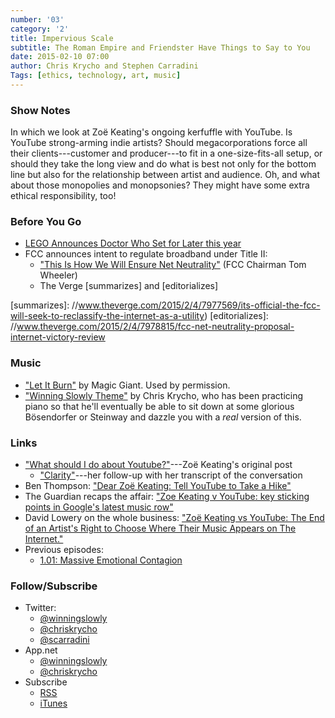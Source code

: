 ```yaml
---
number: '03'
category: '2'
title: Impervious Scale
subtitle: The Roman Empire and Friendster Have Things to Say to You
date: 2015-02-10 07:00
author: Chris Krycho and Stephen Carradini
Tags: [ethics, technology, art, music]
---
```


### Show Notes

In which we look at Zoë Keating's ongoing kerfuffle with YouTube. Is YouTube
strong-arming indie artists? Should megacorporations force all their
clients---customer and producer---to fit in a one-size-fits-all setup, or should
they take the long view and do what is best not only for the bottom line but
also for the relationship between artist and audience. Oh, and what about those
monopolies and monopsonies? They might have some extra ethical responsibility,
too!

### Before You Go

  - [LEGO Announces Doctor Who Set for Later this year][lego]
  - FCC announces intent to regulate broadband under Title II:
      + ["This Is How We Will Ensure Net Neutrality"][wired] (FCC Chairman Tom Wheeler)
      + The Verge [summarizes] and [editorializes]

[lego]: //www.pastemagazine.com/articles/2015/02/lego-announces-doctor-who-set-for-later-this-year.html
[wired]: //www.wired.com/2015/02/fcc-chairman-wheeler-net-neutrality/
[summarizes]: //www.theverge.com/2015/2/4/7977569/its-official-the-fcc-will-seek-to-reclassify-the-internet-as-a-utility)
[editorializes]: //www.theverge.com/2015/2/4/7978815/fcc-net-neutrality-proposal-internet-victory-review

### Music

  - ["Let It Burn"](//soundcloud.com/magicgiant/let-it-burn-1) by Magic
    Giant. Used by permission.
  - ["Winning Slowly Theme"](//soundcloud.com/chriskrycho/winning-slowly)
    by Chris Krycho, who has been practicing piano so that he'll eventually be
    able to sit down at some glorious Bösendorfer or Steinway and dazzle you
    with a *real* version of this.

### Links

  - ["What should I do about Youtube?"]---Zoë Keating's original post
      + ["Clarity"]---her follow-up with her transcript of the conversation
  - Ben Thompson: ["Dear Zoë Keating: Tell YouTube to Take a Hike"][thompson]
  - The Guardian recaps the affair: ["Zoe Keating v YouTube: key sticking points
    in Google's latest music row"][guardian]
  - David Lowery on the whole business: ["Zoë Keating vs YouTube: The End of an
    Artist's Right to Choose Where Their Music Appears on The Internet."][dl]
  - Previous episodes:
      + [1.01: Massive Emotional Contagion][1.01]

["What should I do about Youtube?"]: //zoekeating.tumblr.com/post/108898194009/what-should-i-do-about-youtube
["Clarity"]: //zoekeating.tumblr.com/post/109312851929/clarity
[thompson]: //stratechery.com/2015/niches-problem-subscription-services/
[guardian]: //www.theguardian.com/technology/2015/jan/27/zoe-keating-youtube-google-music
[dl]: //thetrichordist.com/2015/01/26/zoe-keating-vs-youtube-the-end-of-an-artists-right-to-choose-where-their-music-appears-on-the-internet/

[1.01]: //www.winningslowly.org/1.01/

### Follow/Subscribe

  - Twitter:
      + [@winningslowly](//www.twitter.com/winningslowly)
      + [@chriskrycho](//www.twitter.com/chriskrycho)
      + [@scarradini](//www.twitter.com/scarradini)
  - App.net
      + [@winningslowly](//alpha.app.net/winningslowly)
      + [@chriskrycho](//alpha.app.net/chriskrycho)
  - Subscribe
      + [RSS](//www.winningslowly.org/feed.xml)
      + [iTunes](//itunes.apple.com/us/podcast/winning-slowly/id807603957?mt=2)
